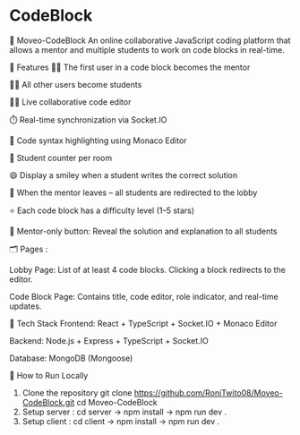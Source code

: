 ﻿# CodeBlock
🧠 Moveo-CodeBlock
An online collaborative JavaScript coding platform that allows a mentor and multiple students to work on code blocks in real-time.

🚀 Features
👨‍🏫 The first user in a code block becomes the mentor

🧑‍🎓 All other users become students

🧑‍💻 Live collaborative code editor

⏱️ Real-time synchronization via Socket.IO

🧠 Code syntax highlighting using Monaco Editor

🧮 Student counter per room

😄 Display a smiley when a student writes the correct solution

🧹 When the mentor leaves – all students are redirected to the lobby

⭐ Each code block has a difficulty level (1–5 stars)

📘 Mentor-only button: Reveal the solution and explanation to all students

🗂️ Pages :

Lobby Page:
List of at least 4 code blocks. Clicking a block redirects to the editor.

Code Block Page:
Contains title, code editor, role indicator, and real-time updates.

🧱 Tech Stack
Frontend: React + TypeScript + Socket.IO + Monaco Editor

Backend: Node.js + Express + TypeScript + Socket.IO

Database: MongoDB (Mongoose)

🧪 How to Run Locally
1. Clone the repository
git clone https://github.com/RoniTwito08/Moveo-CodeBlock.git
cd Moveo-CodeBlock
2. Setup server :
cd server ->
npm install ->
npm run dev .
3. Setup client :
cd client ->
npm install ->
npm run dev .
